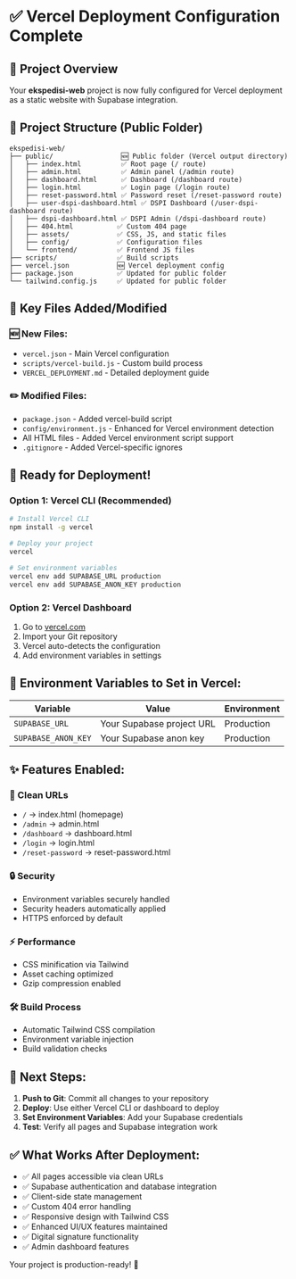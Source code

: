 # ✅ Vercel Deployment Configuration Complete

## 🎯 Project Overview
Your **ekspedisi-web** project is now fully configured for Vercel deployment as a static website with Supabase integration.

## 📁 Project Structure (Public Folder)
```
ekspedisi-web/
├── public/                 🆕 Public folder (Vercel output directory)
│   ├── index.html          ✅ Root page (/ route)
│   ├── admin.html          ✅ Admin panel (/admin route)
│   ├── dashboard.html      ✅ Dashboard (/dashboard route)
│   ├── login.html          ✅ Login page (/login route)
│   ├── reset-password.html ✅ Password reset (/reset-password route)
│   ├── user-dspi-dashboard.html ✅ DSPI Dashboard (/user-dspi-dashboard route)
│   ├── dspi-dashboard.html ✅ DSPI Admin (/dspi-dashboard route)
│   ├── 404.html           ✅ Custom 404 page
│   ├── assets/            ✅ CSS, JS, and static files
│   ├── config/            ✅ Configuration files
│   └── frontend/          ✅ Frontend JS files
├── scripts/               ✅ Build scripts
├── vercel.json            🆕 Vercel deployment config
├── package.json           ✅ Updated for public folder
└── tailwind.config.js     ✅ Updated for public folder
```

## 🔧 Key Files Added/Modified

### 🆕 New Files:
- `vercel.json` - Main Vercel configuration
- `scripts/vercel-build.js` - Custom build process
- `VERCEL_DEPLOYMENT.md` - Detailed deployment guide

### ✏️ Modified Files:
- `package.json` - Added vercel-build script
- `config/environment.js` - Enhanced for Vercel environment detection
- All HTML files - Added Vercel environment script support
- `.gitignore` - Added Vercel-specific ignores

## 🚀 Ready for Deployment!

### Option 1: Vercel CLI (Recommended)
```bash
# Install Vercel CLI
npm install -g vercel

# Deploy your project
vercel

# Set environment variables
vercel env add SUPABASE_URL production
vercel env add SUPABASE_ANON_KEY production
```

### Option 2: Vercel Dashboard
1. Go to [vercel.com](https://vercel.com)
2. Import your Git repository
3. Vercel auto-detects the configuration
4. Add environment variables in settings

## 🔐 Environment Variables to Set in Vercel:

| Variable | Value | Environment |
|----------|-------|-------------|
| `SUPABASE_URL` | Your Supabase project URL | Production |
| `SUPABASE_ANON_KEY` | Your Supabase anon key | Production |

## ✨ Features Enabled:

### 🎨 Clean URLs
- `/` → index.html (homepage)
- `/admin` → admin.html
- `/dashboard` → dashboard.html
- `/login` → login.html
- `/reset-password` → reset-password.html

### 🔒 Security
- Environment variables securely handled
- Security headers automatically applied
- HTTPS enforced by default

### ⚡ Performance
- CSS minification via Tailwind
- Asset caching optimized
- Gzip compression enabled

### 🛠️ Build Process
- Automatic Tailwind CSS compilation
- Environment variable injection
- Build validation checks

## 🎯 Next Steps:

1. **Push to Git**: Commit all changes to your repository
2. **Deploy**: Use either Vercel CLI or dashboard to deploy
3. **Set Environment Variables**: Add your Supabase credentials
4. **Test**: Verify all pages and Supabase integration work

## ✅ What Works After Deployment:
- ✅ All pages accessible via clean URLs
- ✅ Supabase authentication and database integration
- ✅ Client-side state management
- ✅ Custom 404 error handling
- ✅ Responsive design with Tailwind CSS
- ✅ Enhanced UI/UX features maintained
- ✅ Digital signature functionality
- ✅ Admin dashboard features

Your project is production-ready! 🎉